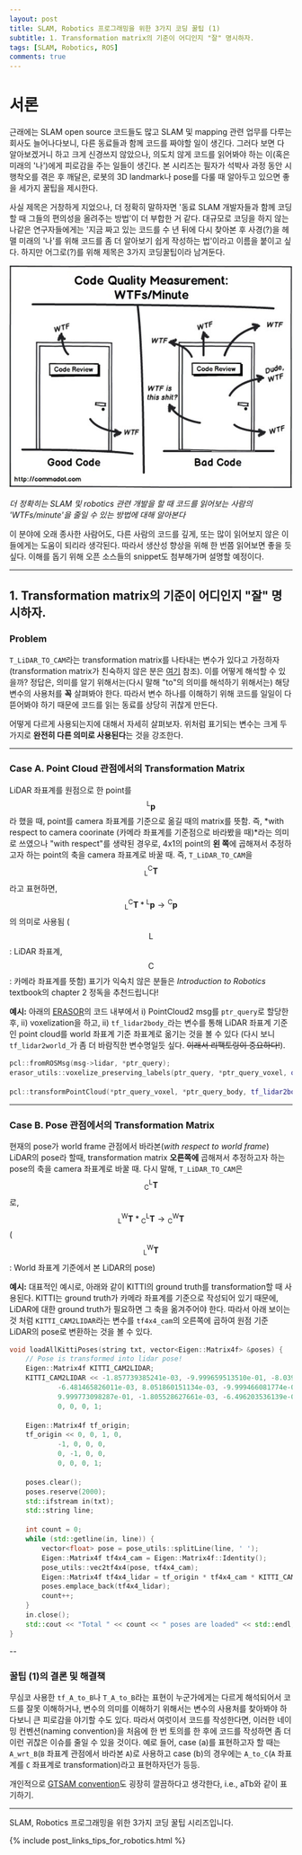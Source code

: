 ```yaml
---
layout: post
title: SLAM, Robotics 프로그래밍을 위한 3가지 코딩 꿀팁 (1)
subtitle: 1. Transformation matrix의 기준이 어디인지 "잘" 명시하자.
tags: [SLAM, Robotics, ROS]
comments: true
---
```


# 서론

근래에는 SLAM open source 코드들도 많고 SLAM 및 mapping 관련 업무를 다루는 회사도 늘어나다보니, 다른 동료들과 함께 코드를 짜야할 일이 생긴다. 그러다 보면 다 알아보겠거니 하고 크게 신경쓰지 않았으나, 의도치 않게 코드를 읽어봐야 하는 이(혹은 미래의 '나')에게 피로감을 주는 일들이 생긴다. 본 시리즈는 필자가 석박사 과정 동안 시행착오를 겪은 후 깨달은, 로봇의 3D landmark나 pose를 다룰 때 알아두고 있으면 좋을 세가지 꿀팁을 제시한다.


사실 제목은 거창하게 지었으나, 더 정확히 말하자면 '동료 SLAM 개발자들과 함께 코딩할 때 그들의 편의성을 올려주는 방법'이 더 부합한 거 같다. 대규모로 코딩을 하지 않는 나같은 연구자들에게는 '지금 짜고 있는 코드를 수 년 뒤에 다시 찾아본 후 사경(?)을 헤맬 미래의 '나'를 위해 코드를 좀 더 알아보기 쉽게 작성하는 법'이라고 이름을 붙이고 싶다. 하지만 어그로(?)를 위해 제목은 3가지 코딩꿀팁이라 남겨둔다.


![img](/img/wft_p_minute.jpeg)

*더 정확히는 SLAM 및 robotics 관련 개발을 할 때 코드를 읽어보는 사람의 'WTFs/minute'을 줄일 수 있는 방법에 대해 알아본다*


이 분야에 오래 종사한 사람어도, 다른 사람의 코드를 깊게, 또는 많이 읽어보지 않은 이들에게는 도움이 되리라 생각된다. 따라서 생산성 향상을 위해 한 번쯤 읽어보면 좋을 듯 싶다. 이해를 돕기 위해 오픈 소스들의 snippet도 첨부해가며 설명할 예정이다.

---

## 1. Transformation matrix의 기준이 어디인지 "잘" 명시하자. 

### Problem

`T_LiDAR_TO_CAM`라는 transformation matrix를 나타내는 변수가 있다고 가정하자 (transformation matrix가 친숙하지 않은 분은 [여기](https://limhyungtae.github.io/2021-09-10-ROS-Point-Cloud-Library-(PCL)-3.-Transformation/) 참조). 이를 어떻게 해석할 수 있을까? 정답은, 의미를 알기 위해서는(다시 말해 "to"의 의미를 해석하기 위해서는) 해당 변수의 사용처를 **꼭** 살펴봐야 한다. 따라서 변수 하나를 이해하기 위해 코드를 일일이 다 뜯어봐야 하기 때문에 코드를 읽는 동료를 상당히 귀찮게 만든다. 

어떻게 다르게 사용되는지에 대해서 자세히 살펴보자. 위처럼 표기되는 변수는 크게 두가지로 **완전히 다른 의미로 사용된다**는 것을 강조한다. 

---

### Case A. Point Cloud 관점에서의 Transformation Matrix

LiDAR 좌표계를 원점으로 한 point를 $$^\text{L}\mathbf{p}$$라 했을 때, point를 camera 좌표계를 기준으로 옮길 때의 matrix를 뜻함. 즉, *with respect to camera coorinate (카메라 좌표계를 기준점으로 바라봤을 때)*라는 의미로 쓰였으나 "with respect"를 생략된 경우로, 4x1의 point의 **왼 쪽**에 곱해져서 추정하고자 하는 point의 축을 camera 좌표계로 바꿀 때. 즉, `T_LiDAR_TO_CAM`을 $${^{\text{C}}_\text{L}\mathbf{T}}$$라고 표현하면, $${^{\text{C}}_\text{L}\mathbf{T}} * {^\text{L}\mathbf{p}} \rightarrow {^\text{C}\mathbf{p}}$$의 의미로 사용됨 ($$\text{L}$$: LiDAR 좌표계, $$\text{C}$$: 카메라 좌표계를 뜻함)
표기가 익숙치 않은 분들은 *Introduction to Robotics* textbook의 chapter 2 정독을 추천드립니다! 

**예시:** 아래의 [ERASOR](https://github.com/LimHyungTae/ERASOR)의 코드 내부에서 i) PointCloud2 msg를 `ptr_query`로 할당한 후, ii) voxelization을 하고, ii) `tf_lidar2body_`라는 변수를 통해 LiDAR 좌표계 기준인 point cloud를 world 좌표계 기준 좌표계로 옮기는 것을 볼 수 있다 (다시 보니 `tf_lidar2world_`가 좀 더 바람직한 변수명일듯 싶다. ~~이래서 리팩토링이 중요하다!~~).

```cpp
pcl::fromROSMsg(msg->lidar, *ptr_query);
erasor_utils::voxelize_preserving_labels(ptr_query, *ptr_query_voxel, query_voxel_size_);

pcl::transformPointCloud(*ptr_query_voxel, *ptr_query_body, tf_lidar2body_);
```

---

### Case B. Pose 관점에서의 Transformation Matrix

현재의 pose가 world frame 관점에서 바라본(*with respect to world frame*) LiDAR의 pose라 할때, transformation matrix **오른쪽에** 곱해져서 추정하고자 하는 pose의 축을 camera 좌표계로 바꿀 때. 
다시 말해, `T_LiDAR_TO_CAM`은 $${^{\text{L}}_\text{C}\mathbf{T}}$$로, $${^{\text{W}}_\text{L}\mathbf{T}} * {^{\text{L}}_\text{C}\mathbf{T}} \rightarrow {^{\text{W}}_\text{C}\mathbf{T}}$$ ($${^\text{W}_\text{L}\mathbf{T}}$$: World 좌표계 기준에서 본 LiDAR의 pose) 


**예시:** 대표적인 예시로, 아래와 같이 KITTI의 ground truth를 transformation할 때 사용된다. KITTI는 ground truth가 카메라 좌표계를 기준으로 작성되어 있기 때문에, LiDAR에 대한 ground truth가 필요하면 그 축을 옮겨주어야 한다. 따라서 아래 보이는 것 처럼 `KITTI_CAM2LIDAR`라는 변수를 `tf4x4_cam`의 오른쪽에 곱하여 원점 기준 LiDAR의 pose로 변환하는 것을 볼 수 있다.

```cpp
void loadAllKittiPoses(string txt, vector<Eigen::Matrix4f> &poses) {
    // Pose is transformed into lidar pose!
    Eigen::Matrix4f KITTI_CAM2LIDAR;
    KITTI_CAM2LIDAR << -1.857739385241e-03, -9.999659513510e-01, -8.039975204516e-03, -4.784029760483e-03,
            -6.481465826011e-03, 8.051860151134e-03, -9.999466081774e-01, -7.337429464231e-02,
            9.999773098287e-01, -1.805528627661e-03, -6.496203536139e-03, -3.339968064433e-01,
            0, 0, 0, 1;

    Eigen::Matrix4f tf_origin;
    tf_origin << 0, 0, 1, 0,
            -1, 0, 0, 0,
            0, -1, 0, 0,
            0, 0, 0, 1;

    poses.clear();
    poses.reserve(2000);
    std::ifstream in(txt);
    std::string line;

    int count = 0;
    while (std::getline(in, line)) {
        vector<float> pose = pose_utils::splitLine(line, ' ');
        Eigen::Matrix4f tf4x4_cam = Eigen::Matrix4f::Identity();
        pose_utils::vec2tf4x4(pose, tf4x4_cam);
        Eigen::Matrix4f tf4x4_lidar = tf_origin * tf4x4_cam * KITTI_CAM2LIDAR;
        poses.emplace_back(tf4x4_lidar);
        count++;
    }
    in.close();
    std::cout << "Total " << count << " poses are loaded" << std::endl;
}
```

--

### 꿀팁 (1)의 결론 및 해결책

무심코 사용한 `tf_A_to_B`나 `T_A_to_B`라는 표현이 누군가에게는 다르게 해석되어서 코드를 잘못 이해하거나, 변수의 의미를 이해하기 위해서는 변수의 사용처를 찾아봐야 하다보니 큰 피로감을 야기할 수도 있다. 따라서 여럿이서 코드를 작성한다면, 이러한 네이밍 컨벤션(naming convention)을 처음에 한 번 토의를 한 후에 코드를 작성하면 좀 더 이런 귀찮은 이슈를 줄일 수 있을 것이다. 
예로 들어, case (a)를 표현하고자 할 때는 `A_wrt_B`(`B` 좌표계 관점에서 바라본 `A`)로 사용하고 case (b)의 경우에는 `A_to_C`(`A` 좌표계를 `C` 좌표계로 transformation)라고 표현하자던가 등등. 

개인적으로 [GTSAM convention](https://gtsam.org/gtsam.org/2020/06/28/gtsam-conventions.html)도 굉장히 깔끔하다고 생각한다, i.e., aTb와 같이 표기하기. 

---

SLAM, Robotics 프로그래밍을 위한 3가지 코딩 꿀팁 시리즈입니다.

{% include post_links_tips_for_robotics.html %}
